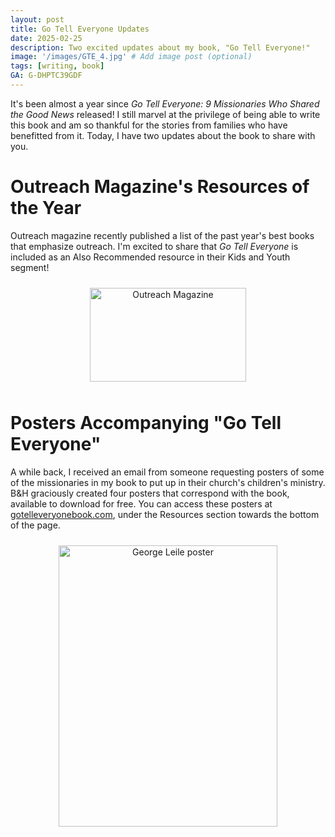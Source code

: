 ```yaml
---
layout: post
title: Go Tell Everyone Updates
date: 2025-02-25
description: Two excited updates about my book, "Go Tell Everyone!"
image: '/images/GTE_4.jpg' # Add image post (optional)
tags: [writing, book]
GA: G-DHPTC39GDF
---
```


It's been almost a year since *Go Tell Everyone: 9 Missionaries Who Shared the Good News* released! I still marvel at the privilege of being able to write this book and am so thankful for the stories from families who have benefitted from it. Today, I have two updates about the book to share with you.

# Outreach Magazine's Resources of the Year

Outreach magazine recently published a list of the past year's best books that emphasize outreach. I'm excited to share that *Go Tell Everyone* is included as an Also Recommended resource in their Kids and Youth segment! 

<p align="center">
<img src="meredithcook.github.io/images/GoTellEveryone_Outreach.jpg" alt="Outreach Magazine" style="width:250px;height:150px;padding:10px" align="center"><p>

# Posters Accompanying "Go Tell Everyone"

A while back, I received an email from someone requesting posters of some of the missionaries in my book to put up in their church's children's ministry. B&H graciously created four posters that correspond with the book, available to download for free. You can access these posters at [gotelleveryonebook.com](gotelleveryonebook.com), under the Resources section towards the bottom of the page. 

<p align="center">
<img src="meredithcook.github.io/images/leile.png" alt="George Leile poster" style="width:350px;height:450px;padding:10px" align="center"><p>